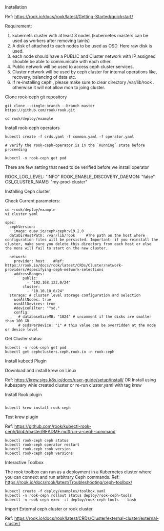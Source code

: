 Installation

Ref: https://rook.io/docs/rook/latest/Getting-Started/quickstart/



Requirement: 

1. kubernets cluster with at least 3 nodes (kubernetes masters can be used as workers after removing taints)
2. A disk of attached to each nodes to be used as OSD.  Here raw disk is used.
3. each node should have a PUBLIC and Cluster network with IP assigned shouble be able to communicate with each other.
4. Public network will be used to access ceph cluster services.
5. Cluster network will be used by ceph cluster for internal operations like, recovery, balancing of data etc.
6. If re-installing ceph , please make sure to clear directory /var/lib/rook . otherwise it will not allow mon to joing cluster.


Clone rook-ceph git repository

```
git clone --single-branch --branch master https://github.com/rook/rook.git

cd rook/deploy/example
```

Install rook-ceph operators

```
kubectl create -f crds.yaml -f common.yaml -f operator.yaml

# verify the rook-ceph-operator is in the `Running` state before proceeding

kubectl -n rook-ceph get pod
```

There are few setting that need to be verified before we install operator 

ROOK_LOG_LEVEL: "INFO"
ROOK_ENABLE_DISCOVERY_DAEMON: "false"
CSI_CLUSTER_NAME: "my-prod-cluster"



Installing Ceph cluster

Check Current parameters:

```
cd ~rook/deploy/example
vi cluster.yaml

```

```
spec:
  cephVersion: 
    image: quay.io/ceph/ceph:v19.2.0
  dataDirHostPath: /var/lib/rook     #The path on the host where configuration files will be persisted. Important: if you reinstall the cluster, make sure you delete this directory from each host or else the mons will fail to start on the new cluster.

  network:
    provider: host    #Ref: https://rook.io/docs/rook/latest/CRDs/Cluster/network-providers/#specifying-ceph-network-selections
    addressRanges:
        public:
          - "192.168.122.0/24"
        cluster:
          - "10.10.10.0/24"
  storage: # cluster level storage configuration and selection
    useAllNodes: true
    useAllDevices: true   
    #deviceFilter: "^sd."     
    config:
      # databaseSizeMB: "1024" # uncomment if the disks are smaller than 100 GB
      # osdsPerDevice: "1" # this value can be overridden at the node or device level
```

Get Cluster status:
```
kubectl -n rook-ceph get pod
kubectl get cephclusters.ceph.rook.io -n rook-ceph
```

Install kubectl Plugin

Download and install krew on Linux


Ref: https://krew.sigs.k8s.io/docs/user-guide/setup/install/  OR Install using kubespary whie created cluster or re-run cluster.yaml with tag krew

Install Rook plugin

```

kubectl krew install rook-ceph

```

Test krew plugin 

Ref: https://github.com/rook/kubectl-rook-ceph/blob/master/README.md#run-a-ceph-command

```
kubectl rook-ceph ceph status
kubectl rook-ceph operator restart
kubectl rook-ceph rook version
kubectl rook-ceph ceph versions
```


Interactive Toolbox

The rook toolbox can run as a deployment in a Kubernetes cluster where you can connect and run arbitrary Ceph commands.
Ref: https://rook.io/docs/rook/latest/Troubleshooting/ceph-toolbox/

```
kubectl create -f deploy/examples/toolbox.yaml
kubectl -n rook-ceph rollout status deploy/rook-ceph-tools
kubectl -n rook-ceph exec -it deploy/rook-ceph-tools -- bash
```


Import External ceph cluster or rook cluster 

Ref: https://rook.io/docs/rook/latest/CRDs/Cluster/external-cluster/external-cluster/








